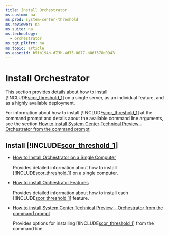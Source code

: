 ```yaml
---
title: Install Orchestrator
ms.custom: na
ms.prod: system-center-threshold
ms.reviewer: na
ms.suite: na
ms.technology: 
  - orchestrator
ms.tgt_pltfrm: na
ms.topic: article
ms.assetid: b5fb194b-d73b-4d75-8077-b06f578e0943
---
```

# Install Orchestrator
This section provides details about how to install [!INCLUDE[scor_threshold_1](./Token/scor_threshold_1_md.md)] on a single server, as an individual feature, and as a highly available deployment.

For information about how to install [!INCLUDE[scor_threshold_1](./Token/scor_threshold_1_md.md)] at the command prompt and details about the available command line arguments, see the section [How to install System Center Technical Preview - Orchestrator from the command prompt](./How-to-install-System-Center-Technical-Preview---Orchestrator-from-the-command-prompt.md)

## Install [!INCLUDE[scor_threshold_1](./Token/scor_threshold_1_md.md)]

-   [How to Install Orchestrator on a Single Computer](./How-to-Install-Orchestrator-on-a-Single-Computer.md)

    Provides detailed information about how to install [!INCLUDE[scor_threshold_1](./Token/scor_threshold_1_md.md)] on a single computer.

-   [How to install Orchestrator Features](./How-to-install-Orchestrator-Features.md)

    Provides detailed information about how to install each [!INCLUDE[scor_threshold_1](./Token/scor_threshold_1_md.md)] feature.

-   [How to install System Center Technical Preview - Orchestrator from the command prompt](./How-to-install-System-Center-Technical-Preview---Orchestrator-from-the-command-prompt.md)

    Provides options for installing [!INCLUDE[scor_threshold_1](./Token/scor_threshold_1_md.md)] from the command line.



